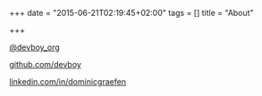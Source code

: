 +++
date = "2015-06-21T02:19:45+02:00"
tags = []
title = "About"

+++

[@devboy_org](https://twitter.com/devboy_org)

[github.com/devboy](https://github.com/devboy)

[linkedin.com/in/dominicgraefen](https://de.linkedin.com/in/dominicgraefen)
